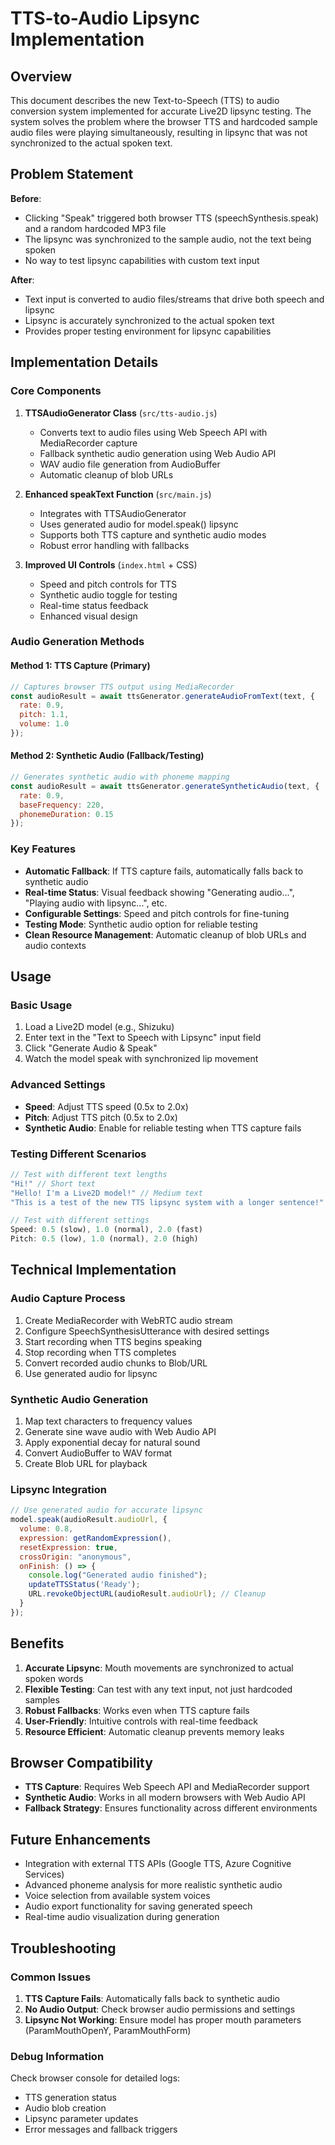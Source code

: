 # TTS-to-Audio Lipsync Implementation

## Overview

This document describes the new Text-to-Speech (TTS) to audio conversion system implemented for accurate Live2D lipsync testing. The system solves the problem where the browser TTS and hardcoded sample audio files were playing simultaneously, resulting in lipsync that was not synchronized to the actual spoken text.

## Problem Statement

**Before**: 
- Clicking "Speak" triggered both browser TTS (speechSynthesis.speak) and a random hardcoded MP3 file
- The lipsync was synchronized to the sample audio, not the text being spoken
- No way to test lipsync capabilities with custom text input

**After**:
- Text input is converted to audio files/streams that drive both speech and lipsync
- Lipsync is accurately synchronized to the actual spoken text
- Provides proper testing environment for lipsync capabilities

## Implementation Details

### Core Components

1. **TTSAudioGenerator Class** (`src/tts-audio.js`)
   - Converts text to audio files using Web Speech API with MediaRecorder capture
   - Fallback synthetic audio generation using Web Audio API
   - WAV audio file generation from AudioBuffer
   - Automatic cleanup of blob URLs

2. **Enhanced speakText Function** (`src/main.js`)
   - Integrates with TTSAudioGenerator
   - Uses generated audio for model.speak() lipsync
   - Supports both TTS capture and synthetic audio modes
   - Robust error handling with fallbacks

3. **Improved UI Controls** (`index.html` + CSS)
   - Speed and pitch controls for TTS
   - Synthetic audio toggle for testing
   - Real-time status feedback
   - Enhanced visual design

### Audio Generation Methods

#### Method 1: TTS Capture (Primary)
```javascript
// Captures browser TTS output using MediaRecorder
const audioResult = await ttsGenerator.generateAudioFromText(text, {
  rate: 0.9,
  pitch: 1.1,
  volume: 1.0
});
```

#### Method 2: Synthetic Audio (Fallback/Testing)
```javascript
// Generates synthetic audio with phoneme mapping
const audioResult = await ttsGenerator.generateSyntheticAudio(text, {
  rate: 0.9,
  baseFrequency: 220,
  phonemeDuration: 0.15
});
```

### Key Features

- **Automatic Fallback**: If TTS capture fails, automatically falls back to synthetic audio
- **Real-time Status**: Visual feedback showing "Generating audio...", "Playing audio with lipsync...", etc.
- **Configurable Settings**: Speed and pitch controls for fine-tuning
- **Testing Mode**: Synthetic audio option for reliable testing
- **Clean Resource Management**: Automatic cleanup of blob URLs and audio contexts

## Usage

### Basic Usage
1. Load a Live2D model (e.g., Shizuku)
2. Enter text in the "Text to Speech with Lipsync" input field
3. Click "Generate Audio & Speak"
4. Watch the model speak with synchronized lip movement

### Advanced Settings
- **Speed**: Adjust TTS speed (0.5x to 2.0x)
- **Pitch**: Adjust TTS pitch (0.5x to 2.0x)  
- **Synthetic Audio**: Enable for reliable testing when TTS capture fails

### Testing Different Scenarios
```javascript
// Test with different text lengths
"Hi!" // Short text
"Hello! I'm a Live2D model!" // Medium text
"This is a test of the new TTS lipsync system with a longer sentence!" // Long text

// Test with different settings
Speed: 0.5 (slow), 1.0 (normal), 2.0 (fast)
Pitch: 0.5 (low), 1.0 (normal), 2.0 (high)
```

## Technical Implementation

### Audio Capture Process
1. Create MediaRecorder with WebRTC audio stream
2. Configure SpeechSynthesisUtterance with desired settings
3. Start recording when TTS begins speaking
4. Stop recording when TTS completes
5. Convert recorded audio chunks to Blob/URL
6. Use generated audio for lipsync

### Synthetic Audio Generation
1. Map text characters to frequency values
2. Generate sine wave audio with Web Audio API
3. Apply exponential decay for natural sound
4. Convert AudioBuffer to WAV format
5. Create Blob URL for playback

### Lipsync Integration
```javascript
// Use generated audio for accurate lipsync
model.speak(audioResult.audioUrl, {
  volume: 0.8,
  expression: getRandomExpression(),
  resetExpression: true,
  crossOrigin: "anonymous",
  onFinish: () => {
    console.log("Generated audio finished");
    updateTTSStatus('Ready');
    URL.revokeObjectURL(audioResult.audioUrl); // Cleanup
  }
});
```

## Benefits

1. **Accurate Lipsync**: Mouth movements are synchronized to actual spoken words
2. **Flexible Testing**: Can test with any text input, not just hardcoded samples
3. **Robust Fallbacks**: Works even when TTS capture fails
4. **User-Friendly**: Intuitive controls with real-time feedback
5. **Resource Efficient**: Automatic cleanup prevents memory leaks

## Browser Compatibility

- **TTS Capture**: Requires Web Speech API and MediaRecorder support
- **Synthetic Audio**: Works in all modern browsers with Web Audio API
- **Fallback Strategy**: Ensures functionality across different environments

## Future Enhancements

- Integration with external TTS APIs (Google TTS, Azure Cognitive Services)
- Advanced phoneme analysis for more realistic synthetic audio
- Voice selection from available system voices
- Audio export functionality for saving generated speech
- Real-time audio visualization during generation

## Troubleshooting

### Common Issues
1. **TTS Capture Fails**: Automatically falls back to synthetic audio
2. **No Audio Output**: Check browser audio permissions and settings
3. **Lipsync Not Working**: Ensure model has proper mouth parameters (ParamMouthOpenY, ParamMouthForm)

### Debug Information
Check browser console for detailed logs:
- TTS generation status
- Audio blob creation
- Lipsync parameter updates
- Error messages and fallback triggers